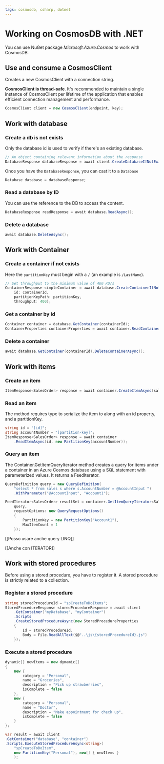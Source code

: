 ```yaml
---
tags: cosmosdb, csharp, dotnet
---
```


# Working on CosmosDB with .NET

You can use NuGet package _Microsoft.Azure.Cosmos_ to work with CosmosDB.

## Use and consume a CosmosClient

Creates a new CosmosClient with a connection string.

**CosmosClient is thread-safe**. It's recommended to maintain a single instance of CosmosClient per lifetime of the application that enables efficient connection management and performance.

```cs
CosmosClient client = new CosmosClient(endpoint, key);
```

## Work with database

### Create a db is not exists

Only the database id is used to verify if there's an existing database.

```cs
// An object containing relevant information about the response
DatabaseResponse databaseResponse = await client.CreateDatabaseIfNotExistsAsync(databaseId, throughputInRUsPerSecond);
```

Once you have the `DatabaseResponse`, you can cast it to a `Database`

```cs
Database database = databaseResponse;
```

### Read a database by ID

You can use the reference to the DB to access the content.

```cs
DatabaseResponse readResponse = await database.ReadAsync();
```

### Delete a database

```cs
await database.DeleteAsync();
```

## Work with Container

### Create a container if not exists

Here the `partitionKey` must begin with a `/` (an example is `/LastName`).

```cs
// Set throughput to the minimum value of 400 RU/s
ContainerResponse simpleContainer = await database.CreateContainerIfNotExistsAsync(
    id: containerId,
    partitionKeyPath: partitionKey,
    throughput: 400);
```

### Get a container by id

```cs
Container container = database.GetContainer(containerId);
ContainerProperties containerProperties = await container.ReadContainerAsync();
```

### Delete a container

```cs
await database.GetContainer(containerId).DeleteContainerAsync();
```

## Work with items

### Create an item

```cs
ItemResponse<SalesOrder> response = await container.CreateItemAsync(salesOrder, new PartitionKey(salesOrder.AccountNumber));
```

### Read an item

The method requires type to serialize the item to along with an id property, and a partitionKey.

```cs
string id = "[id]";
string accountNumber = "[partition-key]";
ItemResponse<SalesOrder> response = await container
    .ReadItemAsync(id, new PartitionKey(accountNumber));
```

### Query an item

The Container.GetItemQueryIterator method creates a query for items under a container in an Azure Cosmos database using a SQL statement with parameterized values. It returns a FeedIterator.

```cs
QueryDefinition query = new QueryDefinition(
    "select * from sales s where s.AccountNumber = @AccountInput ")
    .WithParameter("@AccountInput", "Account1");

FeedIterator<SalesOrder> resultSet = container.GetItemQueryIterator<SalesOrder>(
    query,
    requestOptions: new QueryRequestOptions()
    {
        PartitionKey = new PartitionKey("Account1"),
        MaxItemCount = 1
    });
```

[[Posso usare anche query LINQ]]

[[Anche con ITERATOR]]

## Work with stored procedures

Before using a stored procedure, you have to register it. A stored procedure is strictly related to a collection.

### Register a stored procedure

```cs
string storedProcedureId = "spCreateToDoItems";
StoredProcedureResponse storedProcedureResponse = await client
    .GetContainer("myDatabase", "myContainer")
    .Scripts
    .CreateStoredProcedureAsync(new StoredProcedureProperties
    {
        Id = storedProcedureId,
        Body = File.ReadAllText($@"..\js\{storedProcedureId}.js")
    });
```

### Execute a stored procedure

```cs
dynamic[] newItems = new dynamic[]
{
    new {
        category = "Personal",
        name = "Groceries",
        description = "Pick up strawberries",
        isComplete = false
    },
    new {
        category = "Personal",
        name = "Doctor",
        description = "Make appointment for check up",
        isComplete = false
    }
};

var result = await client
.GetContainer("database", "container")
.Scripts.ExecuteStoredProcedureAsync<string>(
    "spCreateToDoItem",
    new PartitionKey("Personal"), new[] { newItems }
    );
```
